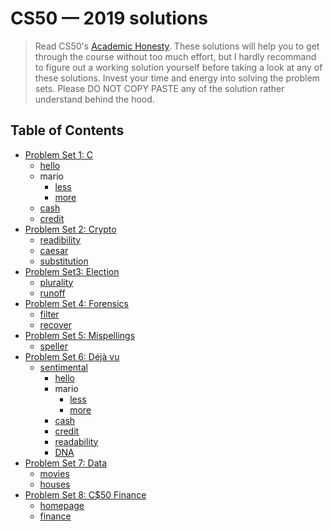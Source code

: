 CS50 — 2019 solutions
=====================

> Read CS50's [Academic Honesty](https://docs.cs50.net/2018/x/syllabus.html#academic-honesty). These solutions will help you to get through the course without too much effort,
but I hardly recommand to figure out a working solution yourself before taking a look at any of these solutions. Invest your time and energy into solving the problem sets. Please DO NOT COPY PASTE any of the solution rather understand behind the hood.

## Table of Contents

- [Problem Set 1: C](/pset1)
  * [hello](/pset1/hello)
  * mario
    + [less](/pset1/mario/less)
    + [more](/pset1/mario/more)
  * [cash](/pset1/cash)
  * [credit](/pset1/credit) 
- [Problem Set 2: Crypto](/pset2)
  * [readibility](/pset2/readibility)
  * [caesar](/pset2/caesar)  
  * [substitution](/pset2/substitution)
- [Problem Set3: Election](/pset3)
  * [plurality](/pset3/plurality)
  * [runoff](/pset3/runoff)
- [Problem Set 4: Forensics](/pset4)
  * [filter](/pset4/filter)
  * [recover](/pset4/recover)
- [Problem Set 5: Mispellings](/pset5)
  * [speller](/pset5/speller)
- [Problem Set 6: Déjà vu](/pset6)
  * [sentimental](/pset6/)
    + [hello](/pset6/hello)
    + mario
      - [less](/pset6/mario/less)
      - [more](/pset6/mario/more)
    + [cash](/pset6/cash)
    + [credit](/pset6/credit)  
    + [readability ](/pset6/readability)
    + [DNA](/pset6/dna)
- [Problem Set 7: Data](/pset7)
  * [movies](/pset7/movies)
  * [houses](/pset7/houses)
- [Problem Set 8: C$50 Finance](/pset8)
  * [homepage](/pset7/homepage)
  * [finance](/pset7/finance)
